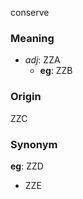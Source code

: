conserve
### Meaning
+ _adj_: ZZA
	+ __eg__: ZZB

### Origin

ZZC

### Synonym

__eg__: ZZD

+ ZZE


